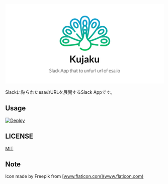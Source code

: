 ![logo](logo.png)

Slackに貼られたesaのURLを展開するSlack Appです。

## Usage
[![Deploy](https://www.herokucdn.com/deploy/button.svg)](https://heroku.com/deploy?template=https://github.com/FromAtom/Kujaku)

## LICENSE
[MIT](LICENSE)

## Note
Icon made by Freepik from [www.flaticon.com](www.flaticon.com)
